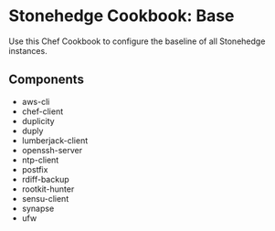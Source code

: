 Stonehedge Cookbook: Base
=========================

Use this Chef Cookbook to configure the baseline of all Stonehedge instances.


Components
----------
  - aws-cli
  - chef-client
  - duplicity
  - duply
  - lumberjack-client
  - openssh-server
  - ntp-client
  - postfix
  - rdiff-backup
  - rootkit-hunter
  - sensu-client
  - synapse
  - ufw
